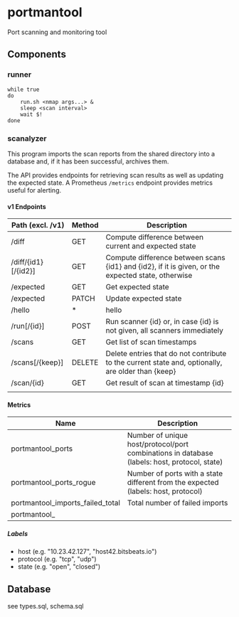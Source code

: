 # portmantool

Port scanning and monitoring tool

## Components

### runner

```
while true
do
	run.sh <nmap args...> &
	sleep <scan interval>
	wait $!
done
```

### scanalyzer

This program imports the scan reports from the shared directory into a database
and, if it has been successful, archives them.

The API provides endpoints for retrieving scan results as well as updating the
expected state. A Prometheus `/metrics` endpoint provides metrics useful for
alerting.

#### v1 Endpoints

| Path (excl. /v1)               | Method | Description                                                                                                        |
| ------------------------------ | ------ | ------------------------------------------------------------------------------------------------------------------ |
| /diff                          | GET    | Compute difference between current and expected state                                                              |
| /diff/{id1}[/{id2}]            | GET    | Compute difference between scans {id1} and {id2}, if it is given, or the expected state, otherwise                 |
| /expected                      | GET    | Get expected state                                                                                                 |
| /expected                      | PATCH  | Update expected state                                                                                              |
| /hello                         | *      | hello                                                                                                              |
| /run[/{id}]                    | POST   | Run scanner {id} or, in case {id} is not given, all scanners immediately                                           |
| /scans                         | GET    | Get list of scan timestamps                                                                                        |
| /scans[/{keep}]                | DELETE | Delete entries that do not contribute to the current state and, optionally, are older than {keep}                  |
| /scan/{id}                     | GET    | Get result of scan at timestamp {id}                                                                               |
|                                |        |                                                                                                                    |

#### Metrics

| Name                                     | Description                                                                                                       |
| ---------------------------------------- | ----------------------------------------------------------------------------------------------------------------- |
| portmantool_ports                        | Number of unique host/protocol/port combinations in database (labels: host, protocol, state)                      |
| portmantool_ports_rogue                  | Number of ports with a state different from the expected (labels: host, protocol)                                 |
| portmantool_imports_failed_total         | Total number of failed imports                                                                                    |
| portmantool_                             |                                                                                                                   |

##### Labels

* host (e.g. "10.23.42.127", "host42.bitsbeats.io")
* protocol (e.g. "tcp", "udp")
* state (e.g. "open", "closed")

## Database

see types.sql, schema.sql
